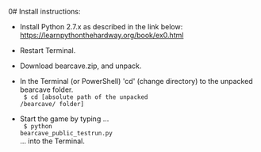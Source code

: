 0# Install instructions:

* Install Python 2.7.x as described in the link below: <br>
https://learnpythonthehardway.org/book/ex0.html

* Restart Terminal.

* Download bearcave.zip, and unpack.

* In the Terminal (or PowerShell) 'cd' (change directory) to the unpacked bearcave folder.<br>
<code> $ cd [absolute path of the unpacked /bearcave/ folder]</code>

* Start the game by typing ...<br>
<code> $ python bearcave\_public\_testrun.py</code><br>
... into the Terminal.